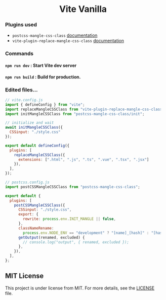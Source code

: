 <h1 align="center">Vite Vanilla</h1>

### Plugins used

- `postcss-mangle-css-class` [documentation](https://github.com/fernandcf/mangle-css-class/tree/main/packages/postcss-mangle-css-class)
- `vite-plugin-replace-mangle-css-class` [documentation](https://github.com/fernandcf/mangle-css-class/tree/main/packages/vite-plugin-replace-mangle-css-class)

### Commands

#### `npm run dev` : Start Vite dev server
#### `npm run build` : Build for production.

### Edited files...

```js
// vite.config.js 
import { defineConfig } from "vite";
import replaceMangleCSSClass from "vite-plugin-replace-mangle-css-class";
import initMangleCSSClass from "postcss-mangle-css-class/init";

// initialize and wait
await initMangleCSSClass({
  CSSinput: "./style.css"
});

export default defineConfig({
  plugins: [
    replaceMangleCSSClass({
      extensions: [".html", ".js", ".ts", ".vue", ".tsx", ".jsx"]
    }),
  ],
});
```

```js
// postcss.config.js 
import postCSSMangleCSSClass from "postcss-mangle-css-class";

export default {
  plugins: [
    postCSSMangleCSSClass({
      CSSinput: "./style.css",
      export: {
        rewrite: process.env.INIT_MANGLE || false,
      },
      classNameRename:
        process.env.NODE_ENV == "development" ? "[name]_[hash]" : "[hash]",
      getOutput(renamed, excluded) {
        // console.log("output", { renamed, excluded });
      },
    }),
  ],
};
```

## MIT License ##

This project is under license from MIT. For more details, see the [LICENSE](LICENSE.md) file.

